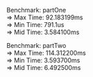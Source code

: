Benchmark: partOne    
=> Max Time: 92.183199ms    
=> Min Time: 791.1us    
=> Mid Time: 3.584100ms

Benchmark: partTwo    
=> Max Time: 114.312200ms    
=> Min Time: 3.593700ms    
=> Mid Time: 6.492500ms    
    

